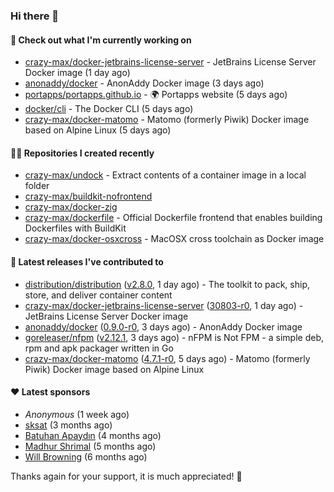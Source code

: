 ### Hi there 👋

#### 👷 Check out what I'm currently working on

- [crazy-max/docker-jetbrains-license-server](https://github.com/crazy-max/docker-jetbrains-license-server) - JetBrains License Server Docker image (1 day ago)
- [anonaddy/docker](https://github.com/anonaddy/docker) - AnonAddy Docker image (3 days ago)
- [portapps/portapps.github.io](https://github.com/portapps/portapps.github.io) - 🌍 Portapps website (5 days ago)
- [docker/cli](https://github.com/docker/cli) - The Docker CLI (5 days ago)
- [crazy-max/docker-matomo](https://github.com/crazy-max/docker-matomo) - Matomo (formerly Piwik) Docker image based on Alpine Linux (5 days ago)

#### 👨‍💻 Repositories I created recently

- [crazy-max/undock](https://github.com/crazy-max/undock) - Extract contents of a container image in a local folder
- [crazy-max/buildkit-nofrontend](https://github.com/crazy-max/buildkit-nofrontend)
- [crazy-max/docker-zig](https://github.com/crazy-max/docker-zig)
- [crazy-max/dockerfile](https://github.com/crazy-max/dockerfile) - Official Dockerfile frontend that enables building Dockerfiles with BuildKit
- [crazy-max/docker-osxcross](https://github.com/crazy-max/docker-osxcross) - MacOSX cross toolchain as Docker image

#### 🚀 Latest releases I've contributed to

- [distribution/distribution](https://github.com/distribution/distribution) ([v2.8.0](https://github.com/distribution/distribution/releases/tag/v2.8.0), 1 day ago) - The toolkit to pack, ship, store, and deliver container content
- [crazy-max/docker-jetbrains-license-server](https://github.com/crazy-max/docker-jetbrains-license-server) ([30803-r0](https://github.com/crazy-max/docker-jetbrains-license-server/releases/tag/30803-r0), 1 day ago) - JetBrains License Server Docker image
- [anonaddy/docker](https://github.com/anonaddy/docker) ([0.9.0-r0](https://github.com/anonaddy/docker/releases/tag/0.9.0-r0), 3 days ago) - AnonAddy Docker image
- [goreleaser/nfpm](https://github.com/goreleaser/nfpm) ([v2.12.1](https://github.com/goreleaser/nfpm/releases/tag/v2.12.1), 3 days ago) - nFPM is Not FPM - a simple deb, rpm and apk packager written in Go
- [crazy-max/docker-matomo](https://github.com/crazy-max/docker-matomo) ([4.7.1-r0](https://github.com/crazy-max/docker-matomo/releases/tag/4.7.1-r0), 5 days ago) - Matomo (formerly Piwik) Docker image based on Alpine Linux

#### ❤️ Latest sponsors
- _Anonymous_ (1 week ago)
- [sksat](https://github.com/sksat) (3 months ago)
- [Batuhan Apaydın](https://github.com/developer-guy) (4 months ago)
- [Madhur Shrimal](https://github.com/shrimalmadhur) (5 months ago)
- [Will Browning](https://github.com/willbrowningme) (6 months ago)

Thanks again for your support, it is much appreciated! 🙏
